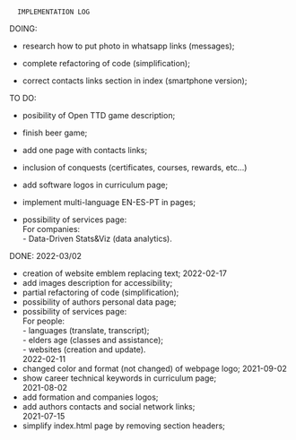 
      IMPLEMENTATION LOG   

DOING: 
- research how to put photo in whatsapp links (messages);

- complete refactoring of code (simplification);
- correct contacts links section in index (smartphone version);

TO DO:
- posibility of Open TTD game description;
- finish beer game;
- add one page with contacts links;
- inclusion of conquests (certificates, courses, rewards, etc...)
- add software logos in curriculum page;
- implement multi-language EN-ES-PT in pages; 
   
- possibility of services page:   
      For companies:   
      - Data-Driven Stats&Viz (data analytics).
   
DONE:
2022-03/02
- creation of website emblem replacing text;
2022-02-17
- add images description for accessibility;
- partial refactoring of code (simplification);
- possibility of authors personal data page;   
- possibility of services page:   
      For people:    
      - languages (translate, transcript);   
      - elders age (classes and assistance);   
      - websites (creation and update).   
2022-02-11
- changed color and format (not changed) of webpage logo;
2021-09-02 
- show career technical keywords in curriculum page;   
2021-08-02 
- add formation and companies logos;   
- add authors contacts and social network links;   
2021-07-15
- simplify index.html page by removing section headers;   
